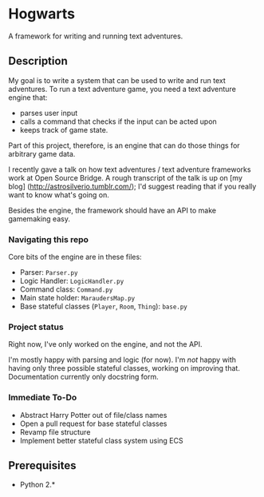 # Hogwarts

A framework for writing and running text adventures.

## Description

My goal is to write a system that can be used to write and run text adventures. To run a text adventure game, you need a text adventure engine that:

* parses user input
* calls a command that checks if the input can be acted upon
* keeps track of game state.

Part of this project, therefore, is an engine that can do those things for arbitrary game data.

I recently gave a talk on how text adventures / text adventure frameworks work at Open Source Bridge. A rough transcript of the talk is up on [my blog] (http://astrosilverio.tumblr.com/); I'd suggest reading that if you really want to know what's going on.

Besides the engine, the framework should have an API to make gamemaking easy.

### Navigating this repo

Core bits of the engine are in these files:

* Parser: `Parser.py`
* Logic Handler: `LogicHandler.py`
* Command class: `Command.py`
* Main state holder: `MaraudersMap.py`
* Base stateful classes (`Player`, `Room`, `Thing`): `base.py`

### Project status

Right now, I've only worked on the engine, and not the API.

I'm mostly happy with parsing and logic (for now). I'm *not* happy with having only three possible stateful classes, working on improving that. Documentation currently only docstring form.

### Immediate To-Do

* Abstract Harry Potter out of file/class names
* Open a pull request for base stateful classes
* Revamp file structure
* Implement better stateful class system using ECS

## Prerequisites

* Python 2.*
